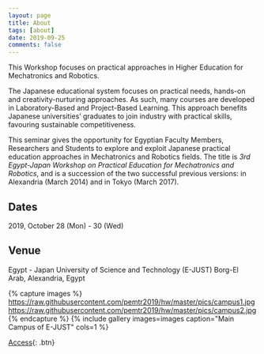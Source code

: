 ```yaml
---
layout: page
title: About
tags: [about]
date: 2019-09-25
comments: false
---
```


This Workshop focuses on practical approaches in Higher Education for Mechatronics and Robotics.


The Japanese educational system focuses on practical needs, hands-on and creativity-nurturing approaches. As such, many courses are developed in Laboratory-Based and Project-Based Learning. This approach benefits Japanese universities’ graduates to join industry with practical skills, favouring sustainable competitiveness.


This seminar gives the opportunity for Egyptian Faculty Members, Researchers and Students to explore and exploit Japanese practical education approaches in Mechatronics and Robotics fields. The title is *3rd Egypt-Japan Workshop on Practical Education for Mechatronics and Robotics*, and is a succession of the two successful previous versions: in Alexandria (March 2014) and in Tokyo (March 2017).


## Dates
2019, October 28 (Mon) - 30 (Wed)

## Venue

Egypt - Japan University of Science and Technology (E-JUST)
Borg-El Arab, Alexandria, Egypt


{% capture images %}
    https://raw.githubusercontent.com/pemtr2019/hw/master/pics/campus1.jpg
    https://raw.githubusercontent.com/pemtr2019/hw/master/pics/campus2.jpg
{% endcapture %}
{% include gallery images=images caption="Main Campus of E-JUST" cols=1 %}

[Access](https://pemtr2019.github.io/venue/){: .btn}

